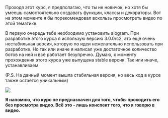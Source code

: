 Проходя этот курс, я предполагаю, что ты не новичок, но хотя бы умеешь самостоятельно создавать функции, классы и декораторы. Вот на этом моменте я бы порекомендовал вскользь просмотреть видео по этой тематике.

В первую очередь тебе необходимо установить aiogram. При разработке этого курса я использую версию 3.0.0rc2, это ещё очень нестабильная версия, которую по идеи нежелательно использовать при разработке. Но так или иначе я написал уже достаточное количество ботов на ней и всё работает безупречно. Думаю, к моменту прохождения этого курса уже выпущена stable версия. Так или иначе, устанавливаем

(P.S. На данный момент вышла стабильная версия, но весь код в курсе также остаётся уникальным)

![](https://ucarecdn.com/5bc3724b-3a1d-469f-ab50-cc880b5fc8db/)

**Я напомню, что курс не предназначен для того, чтобы проходить его без просмотра видео. Всё это - лишь конспект того, что я говорю в видео.**